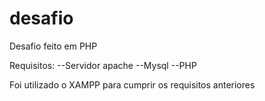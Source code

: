# desafio

Desafio feito em PHP

Requisitos:
--Servidor apache
--Mysql
--PHP

Foi utilizado o XAMPP para cumprir os requisitos anteriores
